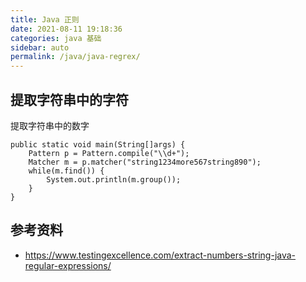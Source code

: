 ```yaml
---
title: Java 正则
date: 2021-08-11 19:18:36
categories: java 基础
sidebar: auto
permalink: /java/java-regrex/
---
```


## 提取字符串中的字符

提取字符串中的数字

```
public static void main(String[]args) {
    Pattern p = Pattern.compile("\\d+");
    Matcher m = p.matcher("string1234more567string890");
    while(m.find()) {
        System.out.println(m.group());
    }
}
```


## 参考资料

- https://www.testingexcellence.com/extract-numbers-string-java-regular-expressions/
